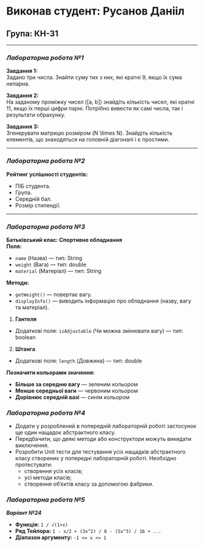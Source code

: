 # Виконав студент: Русанов Данііл
## Група: КН-31

---

### ***Лабораторна робота №1***

**Завдання 1:**  
Задано три числа. Знайти суму тих з них, які кратні 9, якщо їх сума непарна.

**Завдання 2:**  
На заданому проміжку чисел \([a, b]\) знайдіть кількість чисел, які кратні 11, якщо їх перші цифри парні. Потрібно вивести як самі числа, так і результати обрахунку.

**Завдання 3:**  
Згенерувати матрицю розміром \(N \times N\). Знайдіть кількість елементів, що знаходяться на головній діагоналі і є простими.

---

### ***Лабораторна робота №2***

**Рейтинг успішності студентів:**
- ПІБ студента.
- Група.
- Середній бал.
- Розмір стипендії.

---

### ***Лабораторна робота №3***

**Батьківський клас: Спортивне обладнання**  
**Поля:**
- `name` (Назва) — тип: String
- `weight` (Вага) — тип: double
- `material` (Матеріал) — тип: String

**Методи:**
- `getWeight()` — повертає вагу.
- `displayInfo()` — виводить інформацію про обладнання (назву, вагу та матеріал).

1. **Гантеля**
  - Додаткові поля: `isAdjustable` (Чи можна змінювати вагу) — тип: boolean

2. **Штанга**
  - Додаткові поля: `length` (Довжина) — тип: double

**Позначити кольорами значення:**
- **Більше за середню вагу** — зеленим кольором
- **Менше середньої ваги** — червоним кольором
- **Дорівнює середній вазі** — синім кольором

### ***Лабораторна робота №4***

- Додати у розроблений в попередній лабораторній роботі застосунок ще один нащадок абстрактного класу.
- Передбачити, що деякі методи або конструктори можуть викидати виключення.
- Розробити Unit тести для тестування усіх нащадків абстрактного класу створених у попередні лабораторній роботі. Необхідно протестувати:
  - створення усіх класів;
  - усі методи класів;
  - створення об’єктів класу за допомогою фабрики.

### ***Лабораторна робота №5***

***Варіант №24***
- **Функція:** `1 / √(1+x)`
- **Ряд Тейлора:** `1 - x/2 + (3x^2) / 8 - (5x^3) / 16 + ...`
- **Діапазон аргументу:** `-1 <= x <= 1`
